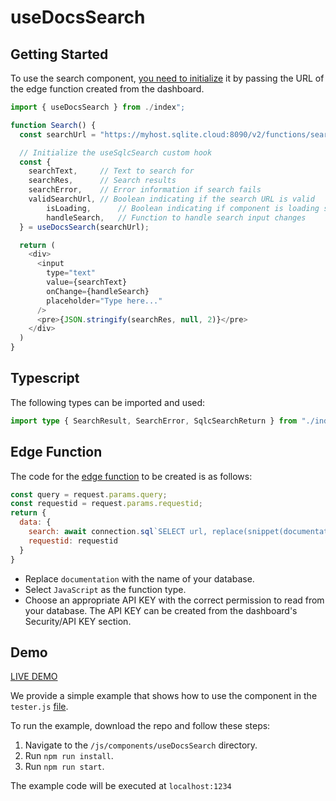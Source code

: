 # useDocsSearch

## Getting Started

To use the search component, [you need to initialize](#edge-function) it by passing the URL of the edge function created from the dashboard.

```js
import { useDocsSearch } from ./index";

function Search() {
  const searchUrl = "https://myhost.sqlite.cloud:8090/v2/functions/search-js";

  // Initialize the useSqlcSearch custom hook
  const {
    searchText,     // Text to search for
    searchRes,      // Search results
    searchError,    // Error information if search fails
    validSearchUrl, // Boolean indicating if the search URL is valid
		isLoading,      // Boolean indicating if component is loading search result
		handleSearch,   // Function to handle search input changes
  } = useDocsSearch(searchUrl);

  return (
    <div>
      <input
        type="text"
        value={searchText}
        onChange={handleSearch}
        placeholder="Type here..."
      />
      <pre>{JSON.stringify(searchRes, null, 2)}</pre>
    </div>
  )
}
```


## Typescript
The following types can be imported and used:

```ts
import type { SearchResult, SearchError, SqlcSearchReturn } from "./index";
```


## Edge Function

The code for the [edge function](https://docs.sqlitecloud.io/docs/introduction/edge_functions) to be created is as follows:

```js
const query = request.params.query;
const requestid = request.params.requestid;
return {
  data: {
    search: await connection.sql`SELECT url, replace(snippet(documentation, -1, '<b>', '</b>', '...', 10), x'0A', ' ') as 'snippet' FROM documentation WHERE content MATCH concat(${query}, '*') ORDER BY rank LIMIT 256;`,
    requestid: requestid
  }
}
```
- Replace `documentation` with the name of your database.
- Select `JavaScript` as the function type.
- Choose an appropriate API KEY with the correct permission to read from your database. The API KEY can be created from the dashboard's Security/API KEY section.


## Demo
[LIVE DEMO](https://use-docs-search.vercel.app/)

We provide a simple example that shows how to use the component in the `tester.js` [file](https://github.com/sqlitecloud/examples/blob/main/js/components/useDocsSearch/src/tester.js).

To run the example, download the repo and follow these steps:
1. Navigate to the `/js/components/useDocsSearch` directory.
2. Run `npm run install`.
2. Run `npm run start`.

The example code will be executed at `localhost:1234`

